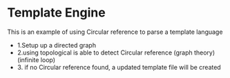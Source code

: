 # Template Engine
This is an example of using Circular reference to parse a template language
<ul>
<li>1.Setup up a directed graph</li>
<li>2.using topological is able to detect Circular reference (graph theory)(infinite loop)</li>
<li>3. if no Circular reference found, a updated template file will be created</li>
</ul>




